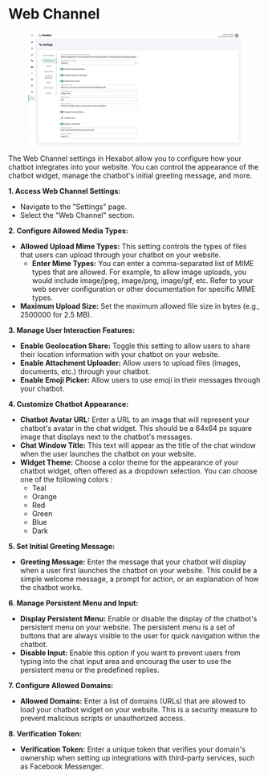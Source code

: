 # Web Channel

<figure><img src="../../.gitbook/assets/image.png" alt=""><figcaption></figcaption></figure>

The Web Channel settings in Hexabot allow you to configure how your chatbot integrates into your website. You can control the appearance of the chatbot widget, manage the chatbot's initial greeting message, and more.

**1. Access Web Channel Settings:**

* Navigate to the "Settings" page.
* Select the "Web Channel" section.

**2. Configure Allowed Media Types:**

* **Allowed Upload Mime Types:** This setting controls the types of files that users can upload through your chatbot on your website.
  * **Enter Mime Types:** You can enter a comma-separated list of MIME types that are allowed. For example, to allow image uploads, you would include image/jpeg, image/png, image/gif, etc. Refer to your web server configuration or other documentation for specific MIME types.
* **Maximum Upload Size:** Set the maximum allowed file size in bytes (e.g., 2500000 for 2.5 MB).

**3. Manage User Interaction Features:**

* **Enable Geolocation Share:** Toggle this setting to allow users to share their location information with your chatbot on your website.
* **Enable Attachment Uploader:** Allow users to upload files (images, documents, etc.) through your chatbot.
* **Enable Emoji Picker:** Allow users to use emoji in their messages through your chatbot.

**4. Customize Chatbot Appearance:**

* **Chatbot Avatar URL:** Enter a URL to an image that will represent your chatbot's avatar in the chat widget. This should be a 64x64 px square image that displays next to the chatbot's messages.
* **Chat Window Title:** This text will appear as the title of the chat window when the user launches the chatbot on your website.&#x20;
* **Widget Theme:** Choose a color theme for the appearance of your chatbot widget, often offered as a dropdown selection. You can choose one of the following colors :&#x20;
  * Teal
  * Orange
  * Red
  * Green
  * Blue
  * Dark

**5. Set Initial Greeting Message:**

* **Greeting Message:** Enter the message that your chatbot will display when a user first launches the chatbot on your website. This could be a simple welcome message, a prompt for action, or an explanation of how the chatbot works.

**6. Manage Persistent Menu and Input:**

* **Display Persistent Menu:** Enable or disable the display of the chatbot's persistent menu on your website. The persistent menu is a set of buttons that are always visible to the user for quick navigation within the chatbot.
* **Disable Input:** Enable this option if you want to prevent users from typing into the chat input area and encourag the user to use the persistent menu or the predefined replies.

**7. Configure Allowed Domains:**

* **Allowed Domains:** Enter a list of domains (URLs) that are allowed to load your chatbot widget on your website. This is a security measure to prevent malicious scripts or unauthorized access.

**8. Verification Token:**

* **Verification Token:** Enter a unique token that verifies your domain's ownership when setting up integrations with third-party services, such as Facebook Messenger.
